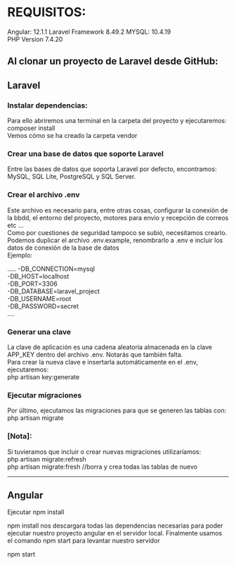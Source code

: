 <h1>REQUISITOS:</h1>
Angular: 12.1.1
Laravel Framework 8.49.2
MYSQL: 10.4.19<br>
PHP Version 7.4.20<br>

<h2>Al clonar un proyecto de Laravel desde GitHub:</h2>

<h2>Laravel</h2>
<h3>Instalar dependencias:</h3>
Para ello abriremos una terminal en la carpeta del proyecto y ejecutaremos: composer install<br>
Vemos cómo se ha creado la carpeta vendor<br>

<h3>Crear una base de datos que soporte Laravel</h3>
Entre las bases de datos que soporta Laravel por defecto, encontramos: MySQL, SQL Lite, PostgreSQL y SQL Server.<br>

<h3>Crear el archivo .env</h3>
Este archivo es necesario para, entre otras cosas, configurar la conexión de la bbdd, el entorno del proyecto, motores para envio y recepción de correos etc …<br>
Como por cuestiones de seguridad tampoco se subió, necesitamos crearlo.<br>
Podemos duplicar el archivo .env.example, renombrarlo a .env e incluir los datos de conexión de la base de datos<br>
Ejemplo:<br>

..... 
-DB_CONNECTION=mysql<br>
-DB_HOST=localhost<br>
-DB_PORT=3306<br>
-DB_DATABASE=laravel_project<br>
-DB_USERNAME=root<br>
-DB_PASSWORD=secret<br>
....

<h3>Generar una clave</h3>
La clave de aplicación es una cadena aleatoria almacenada en la clave APP_KEY dentro del archivo .env. Notarás que también falta.<br>
Para crear la nueva clave e insertarla automáticamente en el .env, ejecutaremos:<br>
php artisan key:generate<br>

<h3>Ejecutar migraciones</h3>
Por último, ejecutamos las migraciones para que se generen las tablas con:<br>
php artisan migrate<br>

<h3>[Nota]:</h3>
Si tuvieramos que incluir o crear nuevas migraciones utilizaríamos:<br>
php artisan migrate:refresh <br>
php artisan migrate:fresh  //borra y crea todas las tablas de nuevo
<hr>  
<h2>Angular</h2>
Ejecutar npm install

npm install nos descargara todas las dependencias necesarias para poder ejecutar nuestro proyecto angular en el servidor local.
Finalmente usamos el comando npm start para levantar nuestro servidor

npm start
